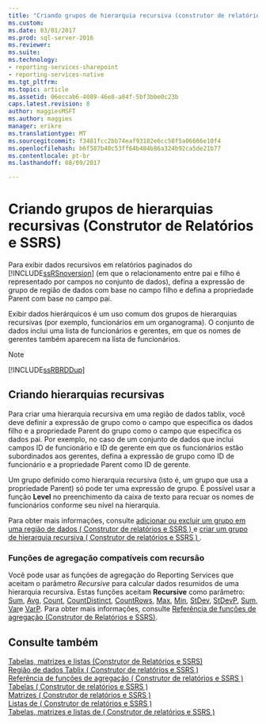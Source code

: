 ```yaml
---
title: "Criando grupos de hierarquia recursiva (construtor de relatórios e SSRS) | Microsoft Docs"
ms.custom: 
ms.date: 03/01/2017
ms.prod: sql-server-2016
ms.reviewer: 
ms.suite: 
ms.technology:
- reporting-services-sharepoint
- reporting-services-native
ms.tgt_pltfrm: 
ms.topic: article
ms.assetid: 06eccab6-4089-46e8-a84f-5bf3bbe0c23b
caps.latest.revision: 8
author: maggiesMSFT
ms.author: maggies
manager: erikre
ms.translationtype: MT
ms.sourcegitcommit: f3481fcc2bb74eaf93182e6cc58f5a06666e10f4
ms.openlocfilehash: b6f587b40c53ff64b484b86a324b92ca5de21b77
ms.contentlocale: pt-br
ms.lasthandoff: 08/09/2017

---
```

# <a name="creating-recursive-hierarchy-groups-report-builder-and-ssrs"></a>Criando grupos de hierarquias recursivas (Construtor de Relatórios e SSRS)
Para exibir dados recursivos em relatórios paginados do [!INCLUDE[ssRSnoversion](../../includes/ssrsnoversion-md.md)] (em que o relacionamento entre pai e filho é representado por campos no conjunto de dados), defina a expressão de grupo de região de dados com base no campo filho e defina a propriedade Parent com base no campo pai.  
  
 Exibir dados hierárquicos é um uso comum dos grupos de hierarquias recursivas (por exemplo, funcionários em um organograma). O conjunto de dados inclui uma lista de funcionários e gerentes, em que os nomes de gerentes também aparecem na lista de funcionários.  
  
> [!NOTE]  
>  [!INCLUDE[ssRBRDDup](../../includes/ssrbrddup-md.md)]  
  
## <a name="creating-recursive-hierarchies"></a>Criando hierarquias recursivas  
 Para criar uma hierarquia recursiva em uma região de dados tablix, você deve definir a expressão de grupo como o campo que especifica os dados filho e a propriedade Parent do grupo como o campo que especifica os dados pai. Por exemplo, no caso de um conjunto de dados que inclui campos ID de funcionário e ID de gerente em que os funcionários estão subordinados aos gerentes, defina a expressão de grupo como ID de funcionário e a propriedade Parent como ID de gerente.  
  
 Um grupo definido como hierarquia recursiva (isto é, um grupo que usa a propriedade Parent) só pode ter uma expressão de grupo. É possível usar a função **Level** no preenchimento da caixa de texto para recuar os nomes de funcionários conforme seu nível na hierarquia.  
  
 Para obter mais informações, consulte [adicionar ou excluir um grupo em uma região de dados &#40; Construtor de relatórios e SSRS &#41; ](../../reporting-services/report-design/add-or-delete-a-group-in-a-data-region-report-builder-and-ssrs.md) e [criar um grupo de hierarquia recursiva &#40; Construtor de relatórios e SSRS &#41; ](../../reporting-services/report-design/create-a-recursive-hierarchy-group-report-builder-and-ssrs.md).  
  
### <a name="aggregate-functions-that-support-recursion"></a>Funções de agregação compatíveis com recursão  
 Você pode usar as funções de agregação do Reporting Services que aceitam o parâmetro *Recursive* para calcular dados resumidos de uma hierarquia recursiva. Estas funções aceitam **Recursive** como parâmetro: [Sum](../../reporting-services/report-design/report-builder-functions-sum-function.md), [Avg](../../reporting-services/report-design/report-builder-functions-avg-function.md), [Count](../../reporting-services/report-design/report-builder-functions-count-function.md), [CountDistinct](../../reporting-services/report-design/report-builder-functions-countdistinct-function.md), [CountRows](../../reporting-services/report-design/report-builder-functions-countrows-function.md), [Max](../../reporting-services/report-design/report-builder-functions-max-function.md), [Min](../../reporting-services/report-design/report-builder-functions-min-function.md), [StDev](../../reporting-services/report-design/report-builder-functions-stdev-function.md), [StDevP](../../reporting-services/report-design/report-builder-functions-stdevp-function.md), [Sum](../../reporting-services/report-design/report-builder-functions-sum-function.md), [Var](../../reporting-services/report-design/report-builder-functions-var-function.md)e [VarP](../../reporting-services/report-design/report-builder-functions-varp-function.md). Para obter mais informações, consulte [Referência de funções de agregação &#40;Construtor de Relatórios e SSRS&#41;](../../reporting-services/report-design/report-builder-functions-aggregate-functions-reference.md).  
  
## <a name="see-also"></a>Consulte também  
 [Tabelas, matrizes e listas &#40;Construtor de Relatórios e SSRS&#41;](../../reporting-services/report-design/tables-matrices-and-lists-report-builder-and-ssrs.md)   
 [Região de dados Tablix &#40; Construtor de relatórios e SSRS &#41;](../../reporting-services/report-design/tablix-data-region-report-builder-and-ssrs.md)   
 [Referência de funções de agregação &#40; Construtor de relatórios e SSRS &#41;](../../reporting-services/report-design/report-builder-functions-aggregate-functions-reference.md)   
 [Tabelas &#40; Construtor de relatórios e SSRS &#41;](../../reporting-services/report-design/tables-report-builder-and-ssrs.md)   
 [Matrizes &#40; Construtor de relatórios e SSRS &#41;](../../reporting-services/report-design/create-a-matrix-report-builder-and-ssrs.md)   
 [Listas de &#40; Construtor de relatórios e SSRS &#41;](../../reporting-services/report-design/create-invoices-and-forms-with-lists-report-builder-and-ssrs.md)    
 [Tabelas, matrizes e listas de &#40; Construtor de relatórios e SSRS &#41;](../../reporting-services/report-design/tables-matrices-and-lists-report-builder-and-ssrs.md)  
  
  

